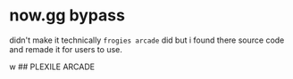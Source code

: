 # now.gg bypass

didn't make it technically `frogies arcade` did but i found there source code and remade it for users to use.

w ## PLEXILE ARCADE

